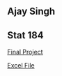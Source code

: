Ajay Singh
------------
Stat 184 
------------
[Final Project](https://asingh1231.github.io/Stat_184/NBA_Players.html)

[Excel File](https://asingh1231.github.io/Stat_184/Final_DATA.xlsx)
